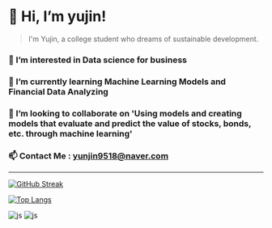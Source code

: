 # 👋 Hi, I’m yujin!

> I'm Yujin, a college student who dreams of sustainable development.
>
### 👀 I’m interested in Data science for business

### 🌱 I’m currently learning **Machine Learning Models and Financial Data Analyzing**

### 💞️ I’m looking to collaborate on 'Using models and creating models that evaluate and predict the value of stocks, bonds, etc. through machine learning'

### 📫 Contact Me : [yunjin9518@naver.com](mailto:yunjin9518@naver.com)

---

[![GitHub Streak](https://streak-stats.demolab.com?user=youjin00&theme=transparent&exclude_days=Sun%2CSat)](https://git.io/streak-stats)

[![Top Langs](https://github-readme-stats.vercel.app/api/top-langs/?username=youjin00&theme=transparent&show_icons=true)](https://github.com/anuraghazra/github-readme-stats)

![js](https://img.shields.io/badge/Python-3776AB?style=for-the-badge&logo=python&logoColor=white)
![js](https://img.shields.io/badge/HTML5-E34F26?style=for-the-badge&logo=html5&logoColor=white)
<!---
youjin00/youjin00 is a ✨ special ✨ repository because its `README.md` (this file) appears on your GitHub profile.
You can click the Preview link to take a look at your changes.
--->
